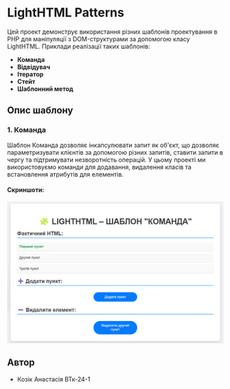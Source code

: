 # LightHTML Patterns

Цей проект демонструє використання різних шаблонів проектування в PHP для маніпуляції з DOM-структурами за допомогою класу LightHTML. Приклади реалізації таких шаблонів:

- **Команда** 
- **Відвідувач** 
- **Ітератор** 
- **Стейт** 
- **Шаблонний метод** 

## Опис шаблону

### 1. Команда 
Шаблон Команда дозволяє інкапсулювати запит як об'єкт, що дозволяє параметризувати клієнтів за допомогою різних запитів, ставити запити в чергу та підтримувати незворотність операцій. У цьому проекті ми використовуємо команди для додавання, видалення класів та встановлення атрибутів для елементів.

#### Скриншоти:
![Шаблон Команда](screenshots/foto1.png)

## Автор

- Козік Анастасія ВТк-24-1